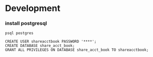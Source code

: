 
# Development
### install postgresql
```
psql postgres
```
```
CREATE USER shareacctbook PASSWORD '****';
CREATE DATABASE share_acct_book; 
GRANT ALL PRIVILEGES ON DATABASE share_acct_book TO shareacctbook;
```
